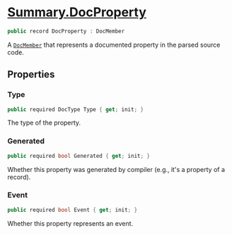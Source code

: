 # [Summary.DocProperty](../src/Core/DocProperty.cs#L5)
```cs
public record DocProperty : DocMember
```

A [`DocMember`](./DocMember.md) that represents a documented property in the parsed source code.

## Properties
### Type
```cs
public required DocType Type { get; init; }
```

The type of the property.

### Generated
```cs
public required bool Generated { get; init; }
```

Whether this property was generated by compiler (e.g., it's a property of a record).

### Event
```cs
public required bool Event { get; init; }
```

Whether this property represents an event.

